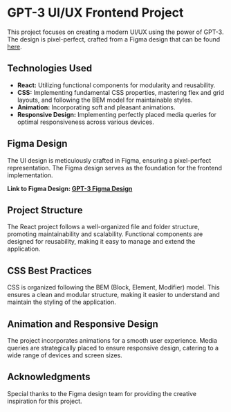 # GPT-3 UI/UX Frontend Project

This project focuses on creating a modern UI/UX using the power of GPT-3. The design is pixel-perfect, crafted from a Figma design that can be found [here](https://www.figma.com/file/lz9lLpFHMxHm2odnwM3R0z/gpt3?mode=dev).

## Technologies Used

- **React:** Utilizing functional components for modularity and reusability.
- **CSS:** Implementing fundamental CSS properties, mastering flex and grid layouts, and following the BEM model for maintainable styles.
- **Animation:** Incorporating soft and pleasant animations.
- **Responsive Design:** Implementing perfectly placed media queries for optimal responsiveness across various devices.

## Figma Design

The UI design is meticulously crafted in Figma, ensuring a pixel-perfect representation. The Figma design serves as the foundation for the frontend implementation.

**Link to Figma Design: [GPT-3 Figma Design](https://www.figma.com/file/lz9lLpFHMxHm2odnwM3R0z/gpt3?mode=dev)**

## Project Structure

The React project follows a well-organized file and folder structure, promoting maintainability and scalability. Functional components are designed for reusability, making it easy to manage and extend the application.

## CSS Best Practices

CSS is organized following the BEM (Block, Element, Modifier) model. This ensures a clean and modular structure, making it easier to understand and maintain the styling of the application.

## Animation and Responsive Design

The project incorporates animations for a smooth user experience. Media queries are strategically placed to ensure responsive design, catering to a wide range of devices and screen sizes.

## Acknowledgments

Special thanks to the Figma design team for providing the creative inspiration for this project.

